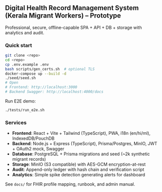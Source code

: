 ## Digital Health Record Management System (Kerala Migrant Workers) – Prototype

Professional, secure, offline-capable SPA + API + DB + storage with analytics and audit.

### Quick start

```bash
git clone <repo>
cd <repo>
cp .env.example .env
bash scripts/gen_certs.sh  # optional TLS
docker-compose up --build -d
./seed/seed.sh
# Open
# Frontend: http://localhost:3000
# Backend Swagger: http://localhost:4000/docs
```

Run E2E demo:

```bash
./tests/run_e2e.sh
```

### Services
- **Frontend**: React + Vite + Tailwind (TypeScript), PWA, i18n (en/hi/ml), IndexedDB/PouchDB
- **Backend**: Node.js + Express (TypeScript), Prisma/Postgres, MinIO, JWT + OAuth2 mock, Swagger
- **Database**: PostgreSQL + Prisma migrations and seed (~2k synthetic migrant records)
- **Storage**: MinIO (S3 compatible) with AES-GCM encryption-at-rest
- **Audit**: Append-only ledger with hash chain and verification script
- **Analytics**: Simple spike detection generating alerts for dashboard

See `docs/` for FHIR profile mapping, runbook, and admin manual.